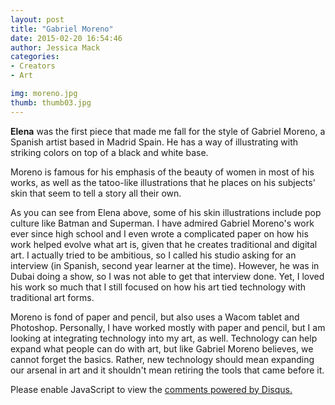 ```yaml
---
layout: post
title: "Gabriel Moreno"
date: 2015-02-20 16:54:46
author: Jessica Mack
categories:
- Creators
- Art

img: moreno.jpg
thumb: thumb03.jpg
---
```


<b>Elena</b> was the first piece that made me fall for the style of Gabriel Moreno, a Spanish artist based in Madrid Spain. He has a way of illustrating with striking colors on top of a black and white base. 

Moreno is famous for his emphasis of the beauty of women in most of his works, as well as the tatoo-like illustrations that he places on his subjects' skin that seem to tell a story all their own.
<!--more-->
As you can see from Elena above, some of his skin illustrations include pop culture like Batman and Superman. 
I have admired Gabriel Moreno's work ever since high school and I even wrote a complicated paper on how his work helped evolve what art is, given that he creates traditional and digital art. 
I actually tried to be ambitious, so I called his studio asking for an interview (in Spanish, second year learner at the time). 
However, he was in Dubai doing a show, so I was not able to get that interview done. Yet, I loved his work so much that I still focused on how his art tied technology with traditional art forms.

Moreno is fond of paper and pencil, but also uses a Wacom tablet and Photoshop. Personally, I have worked mostly with paper and pencil, but I am looking at integrating technology into my art, as well. 
Technology can help expand what people can do with art, but like Gabriel Moreno believes, we cannot forget the basics. 
Rather, new technology should mean expanding our arsenal in art and it shouldn't mean retiring the tools that came before it.


<div id="disqus_thread"></div>
<script type="text/javascript">
    /* * * CONFIGURATION VARIABLES * * */
    var disqus_shortname = 'ebonyxscape';
    
    /* * * DON'T EDIT BELOW THIS LINE * * */
    (function() {
        var dsq = document.createElement('script'); dsq.type = 'text/javascript'; dsq.async = true;
        dsq.src = '//' + disqus_shortname + '.disqus.com/embed.js';
        (document.getElementsByTagName('head')[0] || document.getElementsByTagName('body')[0]).appendChild(dsq);
    })();
</script>
<noscript>Please enable JavaScript to view the <a href="https://disqus.com/?ref_noscript" rel="nofollow">comments powered by Disqus.</a></noscript>
